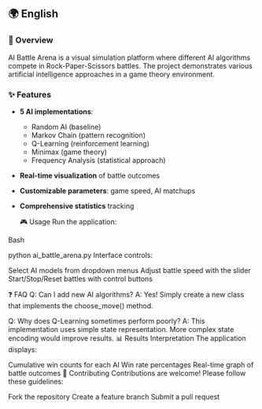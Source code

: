 ## 🌍 English

### 🚀 Overview
AI Battle Arena is a visual simulation platform where different AI algorithms compete in Rock-Paper-Scissors battles. The project demonstrates various artificial intelligence approaches in a game theory environment.

### ✨ Features
- **5 AI implementations**:
  - Random AI (baseline)
  - Markov Chain (pattern recognition)
  - Q-Learning (reinforcement learning)
  - Minimax (game theory)
  - Frequency Analysis (statistical approach)
- **Real-time visualization** of battle outcomes
- **Customizable parameters**: game speed, AI matchups
- **Comprehensive statistics** tracking

  🎮 Usage
Run the application:

Bash

python ai_battle_arena.py
Interface controls:

Select AI models from dropdown menus
Adjust battle speed with the slider
Start/Stop/Reset battles with control buttons

❓ FAQ
Q: Can I add new AI algorithms?
A: Yes! Simply create a new class that implements the choose_move() method.

Q: Why does Q-Learning sometimes perform poorly?
A: This implementation uses simple state representation. More complex state encoding would improve results.
  📊 Results Interpretation
The application displays:

Cumulative win counts for each AI
Win rate percentages
Real-time graph of battle outcomes
🤝 Contributing
Contributions are welcome! Please follow these guidelines:

Fork the repository
Create a feature branch
Submit a pull request
